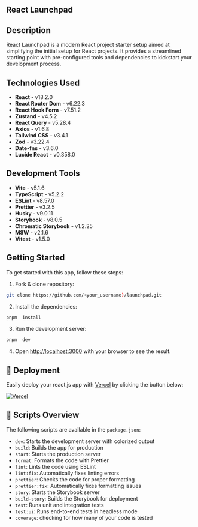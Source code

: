 ## React Launchpad

## Description

React Launchpad is a modern React project starter setup aimed at simplifying the initial setup for React projects. It provides a streamlined starting point with pre-configured tools and dependencies to kickstart your development process.

## Technologies Used

- **React** - v18.2.0
- **React Router Dom** - v6.22.3
- **React Hook Form** - v7.51.2
- **Zustand** - v4.5.2
- **React Query** - v5.28.4
- **Axios** - v1.6.8
- **Tailwind CSS** - v3.4.1
- **Zod** - v3.22.4
- **Date-fns** - v3.6.0
- **Lucide React** - v0.358.0

## Development Tools

- **Vite** - v5.1.6
- **TypeScript** - v5.2.2
- **ESLint** - v8.57.0
- **Prettier** - v3.2.5
- **Husky** - v9.0.11
- **Storybook** - v8.0.5
- **Chromatic Storybook** - v1.2.25
- **MSW** - v2.1.6
- **Vitest** - v1.5.0

## Getting Started

To get started with this app, follow these steps:

1. Fork & clone repository:

```bash
git clone https://github.com/<your_username)/launchpad.git
```

2. Install the dependencies:

```bash
pnpm  install
```

3. Run the development server:

```bash
pnpm  dev
```

4. Open [http://localhost:3000](http://localhost:5173) with your browser to see the result.

## 🚀 Deployment

Easily deploy your react.js app with [Vercel](https://vercel.com/new?utm_medium=default-template&filter=next.js&utm_source=github&utm_campaign=next-enterprise) by clicking the button below:

[![Vercel](https://vercel.com/button)](https://vercel.com/new/git/external?repository-url=https://github.com/Blazity/next-enterprise)

## 📃 Scripts Overview

The following scripts are available in the `package.json`:

- `dev`: Starts the development server with colorized output
- `build`: Builds the app for production
- `start`: Starts the production server
- `format`: Formats the code with Prettier
- `lint`: Lints the code using ESLint
- `lint:fix`: Automatically fixes linting errors
- `prettier`: Checks the code for proper formatting
- `prettier:fix`: Automatically fixes formatting issues
- `story`: Starts the Storybook server
- `build-story`: Builds the Storybook for deployment
- `test`: Runs unit and integration tests
- `test:ui`: Runs end-to-end tests in headless mode
- `coverage`: checking for how many of your code is tested
